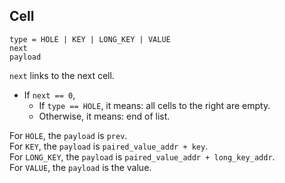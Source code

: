 ## Cell
````
type = HOLE | KEY | LONG_KEY | VALUE
next
payload
````
`next` links to the next cell.  
- If `next == 0`, 
  - If `type == HOLE`, it means: all cells to the right are empty. 
  - Otherwise, it means: end of list. 

For `HOLE`, the `payload` is `prev`.  
For `KEY`, the `payload` is `paired_value_addr + key`.  
For `LONG_KEY`, the `payload` is `paired_value_addr + long_key_addr`.  
For `VALUE`, the `payload` is the value.  
